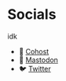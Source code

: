 # Socials
idk

- 🐞 [Cohost](https://cohost.org/meow-d)
- 🐘 [Mastodon](https://mas.to/@meow_d)
- 🐦 [Twitter](https://twitter.com/meow_dddaswe)